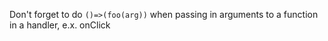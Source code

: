 Don't forget to do <code>()=>(foo(arg))</code> when passing in arguments to a function in a handler, e.x. onClick

